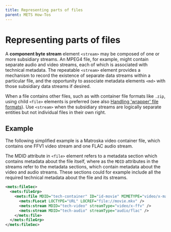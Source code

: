 ```yaml
---
title: Representing parts of files
parent: METS How-Tos
---
```

# Representing parts of files

A **component byte stream** element `<stream>` may be composed of one or more subsidiary streams. An MPEG4 file, for example, might contain separate audio and video streams, each of which is associated with technical metadata. The repeatable `<stream>` element provides a mechanism to record the existence of separate data streams within a particular file, and the opportunity to associate metadata elements `<md>` with those subsidiary data streams if desired.

When a file contains other files, such as with container file formats like `.zip`,  using child `<file>` elements is preferred (see also [Handling 'wrapper' file formats](transformFile.md)). Use `<stream>` when the subsidiary streams are logically separate entities but not individual files in their own right. 

## Example

The following simplified example is a Matroska video container file, which contains one FFV1 video stream and one FLAC audio stream.

The MDID attribute in `<file>` element refers to a metadata section which contains metadata about the file itself, where as the `MDID` attributes in the streams refer to the metadata sections, which contain metadata about the video and audio streams. These sections could for example include all the required technical metadata about the file and its streams.

```xml
<mets:fileSec>
  <mets:fileGrp>
    <mets:file MDID="tech-container" ID="id-movie" MIMETYPE="video/x-matroska">
      <mets:FLocat LOCTYPE="URL" LOCREF="file://movie.mkv" />
      <mets:stream MDID="tech-video" streamType="video/x-ffv" />
      <mets:stream MDID="tech-audio" streamType="audio/flac" />
    </mets:file>
  </mets:fileGrp>
</mets:fileSec>
```
